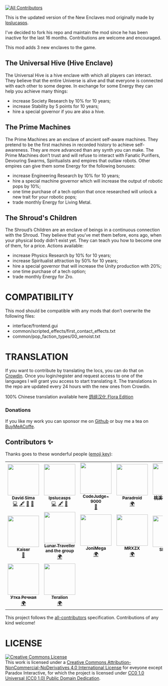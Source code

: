<!-- ALL-CONTRIBUTORS-BADGE:START - Do not remove or modify this section -->

[![All Contributors](https://img.shields.io/badge/all_contributors-12-dark.svg?style=tound-square)](#contributors-)

<!-- ALL-CONTRIBUTORS-BADGE:END -->

This is the updated version of the New Enclaves mod originally made by [lpslucasps](https://github.com/lpslucasps).

I've decided to fork his repo and maintain the mod since he has been inactive for the last 16 months.
Contributions are welcome and encouraged.

This mod adds 3 new enclaves to the game.

## The Universal Hive (Hive Enclave)

The Universal Hive is a hive enclave with which all players can interact. They believe that the entire Universe is alive and that everyone is connected with each other to some degree.
In exchange for some Energy they can help you achieve many things:
  - increase Society Research by 10% for 10 years; 
  - increase Stability by 5 points for 10 years; 
  - hire a special governor if you are also a hive.

## The Prime Machines

The Prime Machines are an enclave of ancient self-aware machines. They pretend to be the first machines in recorded history to achieve self-awareness. They are more advanced than any synth you can make.
The Prime Machines don’t trust and will refuse to interact with Fanatic Purifiers, Devouring Swarms, Spiritualists and empires that outlaw robots.
Other empires can give them some Energy for the following bonuses:
  - increase Engineering Research by 10% for 10 years;
  - hire a special machine governor which will increase the output of robotic pops by 10%;
  - one time purchase of a tech option that once researched will unlock a new trait for your robotic pops;
  - trade monthly Energy for Living Metal.

## The Shroud's Children

The Shroud’s Children are an enclave of beings in a continuous connection with the Shroud.
They believe that you’ve met them before, eons ago, when your physical body didn’t exist yet.
They can teach you how to become one of them, for a price.
Actions available:
  - increase Physics Research by 10% for 10 years;
  - increase Spiritualist attraction by 50% for 10 years;
  - hire a special governor that will increase the Unity production with 20%;
  - one time purchase of a tech option;
  - trade monthly Energy for Zro.

# COMPATIBILITY

This mod should be compatible with any mods that don’t overwrite the following files:
  - interface/frontend.gui
  - common/scripted_effects/first_contact_effects.txt
  - common/pop_faction_types/00_xenoist.txt

# TRANSLATION

If you want to contribute by translating the locs, you can do that on [Crowdin](https://crowdin.com/project/new-enclaves). Once you login/register and request access to one of the languages I will grant you access to start translating it. The translations in the repo are updated every 24 hours with the new ones from Crowdin.

100% Chinese translation available here [鸽组汉化 Flora Edition](https://steamcommunity.com/sharedfiles/filedetails/?id=2131014154)

### Donations

If you like my work you can sponsor me on [Github](https://github.com/sponsors/The24thDS) or buy me a tea on [BuyMeACoffe](https://www.buymeacoffee.com/the24thds).

## Contributors ✨

Thanks goes to these wonderful people ([emoji key](https://allcontributors.org/docs/en/emoji-key)):

<!-- ALL-CONTRIBUTORS-LIST:START - Do not remove or modify this section -->
<!-- prettier-ignore-start -->
<!-- markdownlint-disable -->
<table>
  <tr>
    <td align="center"><a href="https://david-sima.dev"><img src="https://avatars.githubusercontent.com/u/26633429?v=4?s=100" width="100px;" alt=""/><br /><sub><b>David Sima</b></sub></a><br /><a href="https://github.com/The24thDS/new_enclaves/commits?author=The24thDS" title="Code">💻</a> <a href="#content-The24thDS" title="Content">🖋</a> <a href="#ideas-The24thDS" title="Ideas, Planning, & Feedback">🤔</a> <a href="#maintenance-The24thDS" title="Maintenance">🚧</a></td>
    <td align="center"><a href="https://github.com/lpslucasps"><img src="https://avatars.githubusercontent.com/u/1896763?v=4?s=100" width="100px;" alt=""/><br /><sub><b>lpslucasps</b></sub></a><br /><a href="https://github.com/The24thDS/new_enclaves/commits?author=lpslucasps" title="Code">💻</a> <a href="#content-lpslucasps" title="Content">🖋</a> <a href="#ideas-lpslucasps" title="Ideas, Planning, & Feedback">🤔</a></td>
    <td align="center"><a href="https://github.com/CodeJudge-9000"><img src="https://avatars.githubusercontent.com/u/66952128?v=4?s=100" width="100px;" alt=""/><br /><sub><b>CodeJudge-9000</b></sub></a><br /><a href="https://github.com/The24thDS/new_enclaves/issues?q=author%3ACodeJudge-9000" title="Bug reports">🐛</a></td>
    <td align="center"><a href="https://crowdin.com/profile/paradroid"><img src="https://i2.wp.com/crowdin.com/images/user-picture.png" width="100px;" alt=""/><br /><sub><b>Paradroid</b></sub></a><br /><a href="" title="Translation">🌍</a></td>
    <td align="center"><a href="https://steamcommunity.com/profiles/76561198984303830"><img src="https://cdn.cloudflare.steamstatic.com/steamcommunity/public/images/avatars/d3/d3dc8c3b65b0ece07eb890b613bc0d425fec1b0d_full.jpg" width="100px;" alt=""/><br /><sub><b>桃溪柳岸醉道长</b></sub></a><br /><a href="" title="Translation">🌍</a></td>
    <td align="center"><a href="https://steamcommunity.com/id/MrArcaneGates"><img src="https://cdn.cloudflare.steamstatic.com/steamcommunity/public/images/avatars/1d/1da1356c225f7bf2d7c8e6a06d46f831ef471ae1_full.jpg" width="100px;" alt=""/><br /><sub><b>MrArcaneGates</b></sub></a><br /><a href="" title="Bug reports">🐛</a></td>
  </tr>
  <tr>
    <td align="center"><a href="https://steamcommunity.com/profiles/76561198055332584/"><img src="https://cdn.akamai.steamstatic.com/steamcommunity/public/images/avatars/67/67a664bfdc56d43b8b1194a7e9c038d677cbc565_full.jpg" width="100px;" alt=""/><br /><sub><b>Kaiser</b></sub></a><br /><a href="" title="Testing">📓 </a></td>
    <td align="center"><a href="https://steamcommunity.com/id/ReimuLi"><img src="https://cdn.akamai.steamstatic.com/steamcommunity/public/images/avatars/e6/e65d5b4d82967ddb304f0d121f3e42275c215c9c_full.jpg" width="100px;" alt=""/><br /><sub><b>Lunar Traveller and the group</b></sub></a><br /><a href="" title="Translation">🌍</a></td>
    <td align="center"><a href="https://crowdin.com/profile/jonimega"><img src="https://www.gravatar.com/avatar/74408fe3bd2949e0d45ff4fd9145a54a?s=260&d=https%3A%2F%2Fcrowdin.com%2Fimages%2Fuser-picture.png" width="100px;" alt=""/><br /><sub><b>JoniMega</b></sub></a><br /><a href="" title="Translation">🌍</a></td>
    <td align="center"><a href="https://crowdin.com/profile/mrxzx"><img src="https://crowdin-static.downloads.crowdin.com/avatar/14725286/large/666c00cfd2772116f9adee43726d6b85.png" width="100px;" alt=""/><br /><sub><b>MRXZX</b></sub></a><br /><a href="" title="Translation">🌍</a></td>
    <td align="center"><a href="https://steamcommunity.com/id/imca"><img src="https://cdn.akamai.steamstatic.com/steamcommunity/public/images/avatars/ba/ba4eb175f1d35a50eb7b05bbad90673778047f04_full.jpg" width="100px;" alt=""/><br /><sub><b>SIVA Fox</b></sub></a><br /><a href="" title="Bug reports">🐛</a></td>
    <td align="center"><a href="https://steamcommunity.com/id/ChooMcoo/"><img src="https://cdn.akamai.steamstatic.com/steamcommunity/public/images/items/1526200/1b9d00f090479d24604d15b3b8a385ad7de6433d.gif" width="100px;" alt=""/><br /><sub><b>ChooMcoo</b></sub></a><br /><a href="" title="Bug reports">🐛</a></td>
  </tr>
  <tr>
    <td align="center"><a href="https://crowdin.com/profile/oralnegorod"><img src="https://crowdin-static.downloads.crowdin.com/avatar/14744482/large/c9386643b0219b0e3b6009c437e0d2e6.jpeg" width="100px;" alt=""/><br /><sub><b>Утка Речная</b></sub></a><br /><a href="" title="Translation">🌍</a></td>
    <td align="center"><a href="https://steamcommunity.com/id/Teralion/"><img src="https://cdn.cloudflare.steamstatic.com/steamcommunity/public/images/avatars/c2/c22b947ac1d9c02ad444c0a113f66b1bc224a425_full.jpg" width="100px;" alt=""/><br /><sub><b>Teralion</b></sub></a><br /><a href="" title="Translation">🌍</a></td>
  </tr>
</table>

<!-- markdownlint-restore -->
<!-- prettier-ignore-end -->

<!-- ALL-CONTRIBUTORS-LIST:END -->

This project follows the [all-contributors](https://github.com/all-contributors/all-contributors) specification. Contributions of any kind welcome!

# LICENSE
<a rel="license" href="http://creativecommons.org/licenses/by-nc-nd/4.0/"><img alt="Creative Commons License" style="border-width:0" src="https://i.creativecommons.org/l/by-nc-nd/4.0/88x31.png" /></a><br />This work is licensed under a <a rel="license" href="http://creativecommons.org/licenses/by-nc-nd/4.0/">Creative Commons Attribution-NonCommercial-NoDerivatives 4.0 International License</a> for eveyone except Paradox Interactive, for which the project is licensed under [CC0 1.0 Universal (CC0 1.0)
Public Domain Dedication](https://creativecommons.org/publicdomain/zero/1.0/).
